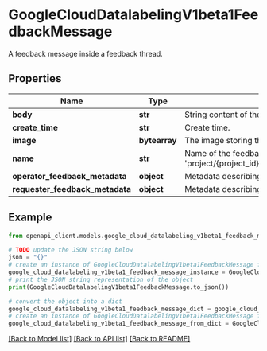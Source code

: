 # GoogleCloudDatalabelingV1beta1FeedbackMessage

A feedback message inside a feedback thread.

## Properties

Name | Type | Description | Notes
------------ | ------------- | ------------- | -------------
**body** | **str** | String content of the feedback. Maximum of 10000 characters. | [optional] 
**create_time** | **str** | Create time. | [optional] 
**image** | **bytearray** | The image storing this feedback if the feedback is an image representing operator&#39;s comments. | [optional] 
**name** | **str** | Name of the feedback message in a feedback thread. Format: &#39;project/{project_id}/datasets/{dataset_id}/annotatedDatasets/{annotated_dataset_id}/feedbackThreads/{feedback_thread_id}/feedbackMessage/{feedback_message_id}&#39; | [optional] 
**operator_feedback_metadata** | **object** | Metadata describing the feedback from the operator. | [optional] 
**requester_feedback_metadata** | **object** | Metadata describing the feedback from the labeling task requester. | [optional] 

## Example

```python
from openapi_client.models.google_cloud_datalabeling_v1beta1_feedback_message import GoogleCloudDatalabelingV1beta1FeedbackMessage

# TODO update the JSON string below
json = "{}"
# create an instance of GoogleCloudDatalabelingV1beta1FeedbackMessage from a JSON string
google_cloud_datalabeling_v1beta1_feedback_message_instance = GoogleCloudDatalabelingV1beta1FeedbackMessage.from_json(json)
# print the JSON string representation of the object
print(GoogleCloudDatalabelingV1beta1FeedbackMessage.to_json())

# convert the object into a dict
google_cloud_datalabeling_v1beta1_feedback_message_dict = google_cloud_datalabeling_v1beta1_feedback_message_instance.to_dict()
# create an instance of GoogleCloudDatalabelingV1beta1FeedbackMessage from a dict
google_cloud_datalabeling_v1beta1_feedback_message_from_dict = GoogleCloudDatalabelingV1beta1FeedbackMessage.from_dict(google_cloud_datalabeling_v1beta1_feedback_message_dict)
```
[[Back to Model list]](../README.md#documentation-for-models) [[Back to API list]](../README.md#documentation-for-api-endpoints) [[Back to README]](../README.md)


